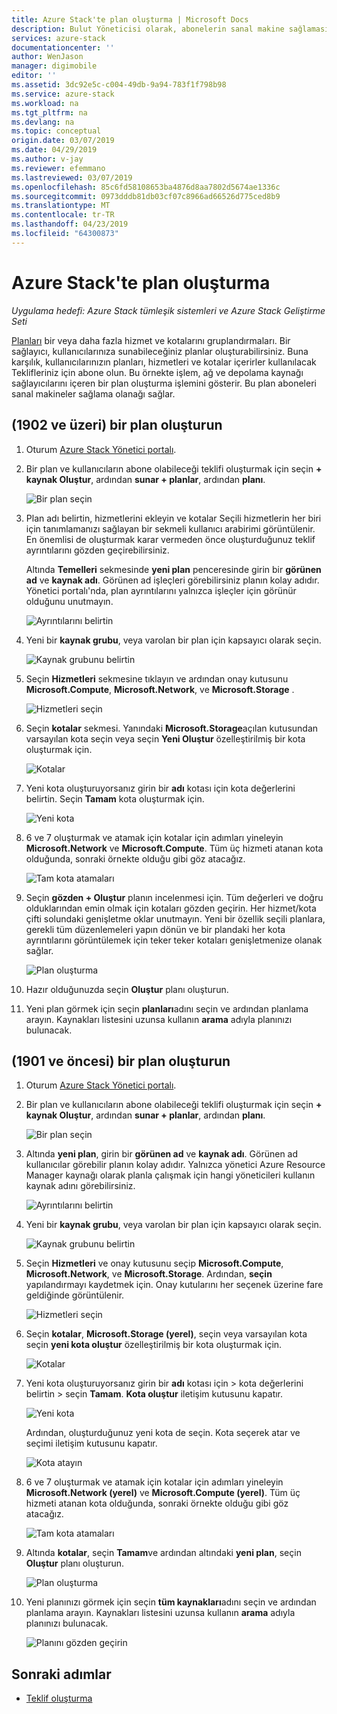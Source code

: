 ```yaml
---
title: Azure Stack'te plan oluşturma | Microsoft Docs
description: Bulut Yöneticisi olarak, abonelerin sanal makine sağlamasına olanak tanıyan bir plan oluşturun.
services: azure-stack
documentationcenter: ''
author: WenJason
manager: digimobile
editor: ''
ms.assetid: 3dc92e5c-c004-49db-9a94-783f1f798b98
ms.service: azure-stack
ms.workload: na
ms.tgt_pltfrm: na
ms.devlang: na
ms.topic: conceptual
origin.date: 03/07/2019
ms.date: 04/29/2019
ms.author: v-jay
ms.reviewer: efemmano
ms.lastreviewed: 03/07/2019
ms.openlocfilehash: 85c6fd58108653ba4876d8aa7802d5674ae1336c
ms.sourcegitcommit: 0973dddb81db03cf07c8966ad66526d775ced8b9
ms.translationtype: MT
ms.contentlocale: tr-TR
ms.lasthandoff: 04/23/2019
ms.locfileid: "64300873"
---
```

# <a name="create-a-plan-in-azure-stack"></a>Azure Stack'te plan oluşturma

*Uygulama hedefi: Azure Stack tümleşik sistemleri ve Azure Stack Geliştirme Seti*

[Planları](azure-stack-overview.md) bir veya daha fazla hizmet ve kotalarını gruplandırmaları. Bir sağlayıcı, kullanıcılarınıza sunabileceğiniz planlar oluşturabilirsiniz. Buna karşılık, kullanıcılarınızın planları, hizmetleri ve kotalar içerirler kullanılacak Teklifleriniz için abone olun. Bu örnekte işlem, ağ ve depolama kaynağı sağlayıcılarını içeren bir plan oluşturma işlemini gösterir. Bu plan aboneleri sanal makineler sağlama olanağı sağlar.

## <a name="create-a-plan-1902-and-later"></a>(1902 ve üzeri) bir plan oluşturun

1. Oturum [Azure Stack Yönetici portalı](https://adminportal.local.azurestack.external).

2. Bir plan ve kullanıcıların abone olabileceği teklifi oluşturmak için seçin **+ kaynak Oluştur**, ardından **sunar + planlar**, ardından **planı**.
  
   ![Bir plan seçin](media/azure-stack-create-plan/select-plan.png)

3. Plan adı belirtin, hizmetlerini ekleyin ve kotalar Seçili hizmetlerin her biri için tanımlamanızı sağlayan bir sekmeli kullanıcı arabirimi görüntülenir. En önemlisi de oluşturmak karar vermeden önce oluşturduğunuz teklif ayrıntılarını gözden geçirebilirsiniz.

   Altında **Temelleri** sekmesinde **yeni plan** penceresinde girin bir **görünen ad** ve **kaynak adı**. Görünen ad işleçleri görebilirsiniz planın kolay adıdır. Yönetici portalı'nda, plan ayrıntılarını yalnızca işleçler için görünür olduğunu unutmayın.

   ![Ayrıntılarını belirtin](media/azure-stack-create-plan/plan-name.png)

4. Yeni bir **kaynak grubu**, veya varolan bir plan için kapsayıcı olarak seçin.

   ![Kaynak grubunu belirtin](media/azure-stack-create-plan/resource-group.png)

5. Seçin **Hizmetleri** sekmesine tıklayın ve ardından onay kutusunu **Microsoft.Compute**, **Microsoft.Network**, ve **Microsoft.Storage** .
  
   ![Hizmetleri seçin](media/azure-stack-create-plan/services.png)

6. Seçin **kotalar** sekmesi. Yanındaki **Microsoft.Storage**açılan kutusundan varsayılan kota seçin veya seçin **Yeni Oluştur** özelleştirilmiş bir kota oluşturmak için.
  
   ![Kotalar](media/azure-stack-create-plan/quotas.png)

7. Yeni kota oluşturuyorsanız girin bir **adı** kotası için kota değerlerini belirtin. Seçin **Tamam** kota oluşturmak için.

   ![Yeni kota](media/azure-stack-create-plan/new-quota.png)

8. 6 ve 7 oluşturmak ve atamak için kotalar için adımları yineleyin **Microsoft.Network** ve **Microsoft.Compute**. Tüm üç hizmeti atanan kota olduğunda, sonraki örnekte olduğu gibi göz atacağız.

   ![Tam kota atamaları](media/azure-stack-create-plan/all-quotas-assigned.png)

9. Seçin **gözden + Oluştur** planın incelenmesi için. Tüm değerleri ve doğru olduklarından emin olmak için kotaları gözden geçirin. Her hizmet/kota çifti solundaki genişletme oklar unutmayın. Yeni bir özellik seçili planlara, gerekli tüm düzenlemeleri yapın dönün ve bir plandaki her kota ayrıntılarını görüntülemek için teker teker kotaları genişletmenize olanak sağlar.

   ![Plan oluşturma](media/azure-stack-create-plan/create.png)

10. Hazır olduğunuzda seçin **Oluştur** planı oluşturun.

11. Yeni plan görmek için seçin **planları**adını seçin ve ardından planlama arayın. Kaynakları listesini uzunsa kullanın **arama** adıyla planınızı bulunacak.

## <a name="create-a-plan-1901-and-earlier"></a>(1901 ve öncesi) bir plan oluşturun

1. Oturum [Azure Stack Yönetici portalı](https://adminportal.local.azurestack.external).

2. Bir plan ve kullanıcıların abone olabileceği teklifi oluşturmak için seçin **+ kaynak Oluştur**, ardından **sunar + planlar**, ardından **planı**.
  
   ![Bir plan seçin](media/azure-stack-create-plan/select-plan1901.png)

3. Altında **yeni plan**, girin bir **görünen ad** ve **kaynak adı**. Görünen ad kullanıcılar görebilir planın kolay adıdır. Yalnızca yönetici Azure Resource Manager kaynağı olarak planla çalışmak için hangi yöneticileri kullanın kaynak adını görebilirsiniz.

   ![Ayrıntılarını belirtin](media/azure-stack-create-plan/plan-name1901.png)

4. Yeni bir **kaynak grubu**, veya varolan bir plan için kapsayıcı olarak seçin.

   ![Kaynak grubunu belirtin](media/azure-stack-create-plan/resource-group1901.png)

5. Seçin **Hizmetleri** ve onay kutusunu seçip **Microsoft.Compute**, **Microsoft.Network**, ve **Microsoft.Storage**. Ardından, **seçin** yapılandırmayı kaydetmek için. Onay kutularını her seçenek üzerine fare geldiğinde görüntülenir.
  
   ![Hizmetleri seçin](media/azure-stack-create-plan/services1901.png)

6. Seçin **kotalar**, **Microsoft.Storage (yerel)**, seçin veya varsayılan kota seçin **yeni kota oluştur** özelleştirilmiş bir kota oluşturmak için.
  
   ![Kotalar](media/azure-stack-create-plan/quotas1901.png)

7. Yeni kota oluşturuyorsanız girin bir **adı** kotası için > kota değerlerini belirtin > seçin **Tamam**. **Kota oluştur** iletişim kutusunu kapatır.

   ![Yeni kota](media/azure-stack-create-plan/new-quota1901.png)

   Ardından, oluşturduğunuz yeni kota de seçin. Kota seçerek atar ve seçimi iletişim kutusunu kapatır.
  
   ![Kota atayın](media/azure-stack-create-plan/assign-quota1901.png)

8. 6 ve 7 oluşturmak ve atamak için kotalar için adımları yineleyin **Microsoft.Network (yerel)** ve **Microsoft.Compute (yerel)**. Tüm üç hizmeti atanan kota olduğunda, sonraki örnekte olduğu gibi göz atacağız.

   ![Tam kota atamaları](media/azure-stack-create-plan/all-quotas-assigned1901.png)

9. Altında **kotalar**, seçin **Tamam**ve ardından altındaki **yeni plan**, seçin **Oluştur** planı oluşturun.

    ![Plan oluşturma](media/azure-stack-create-plan/create1901.png)

10. Yeni planınızı görmek için seçin **tüm kaynakları**adını seçin ve ardından planlama arayın. Kaynakları listesini uzunsa kullanın **arama** adıyla planınızı bulunacak.

    ![Planını gözden geçirin](media/azure-stack-create-plan/plan-overview1901.png)

## <a name="next-steps"></a>Sonraki adımlar

* [Teklif oluşturma](azure-stack-create-offer.md)

<!-- Update_Description: wording update -->